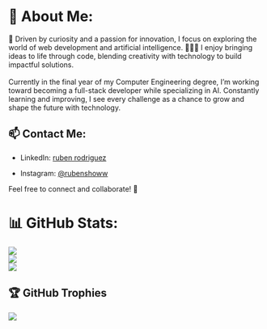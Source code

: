 # 💫 About Me:
🚀 Driven by curiosity and a passion for innovation, I focus on exploring the world of web development and artificial intelligence. 👨🏻‍💻 I enjoy bringing ideas to life through code, blending creativity with technology to build impactful solutions.<br><br>Currently in the final year of my Computer Engineering degree, I’m working toward becoming a full-stack developer while specializing in AI. Constantly learning and improving, I see every challenge as a chance to grow and shape the future with technology.


## 📫 Contact Me:
- LinkedIn: [ruben rodriguez](https://www.linkedin.com/in/ruben-rodriguez-193a71212/)
<!-- Twitter: [@notengodemomento](https://twitter.com/nottoday)-->
- Instagram: [@rubenshoww](https://www.instagram.com/rubenshoww)

Feel free to connect and collaborate! 🚀

# 📊 GitHub Stats:
![](https://github-readme-stats.vercel.app/api?username=RRG1312&show_icons=true&show=reviews,discussions_started,discussions_answered,prs_merged,prs_merged_percentage&theme=highcontrast&hide_border=false&include_all_commits=true&count_private=true)<br/>
![](https://github-readme-streak-stats.herokuapp.com/?user=RRG1312&theme=highcontrast&hide_border=false)<br/>
![](https://github-readme-stats.vercel.app/api/top-langs/?username=RRG1312&theme=highcontrast&hide_border=false&include_all_commits=true&count_private=true&layout=compact)

## 🏆 GitHub Trophies
![](https://github-profile-trophy.vercel.app/?username=RRG1312&theme=flat&no-frame=false&no-bg=false&margin-w=4)





<!--
**RRG1312/RRG1312** is a ✨ _special_ ✨ repository because its `README.md` (this file) appears on your GitHub profile.

Here are some ideas to get you started:

- 🔭 I’m currently working on ...
- 🌱 I’m currently learning ...
- 👯 I’m looking to collaborate on ...
- 🤔 I’m looking for help with ...
- 💬 Ask me about ...
- 📫 How to reach me: ...
- 😄 Pronouns: ...
- ⚡ Fun fact: ...
-->
